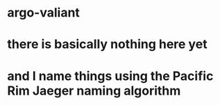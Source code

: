 # argo-valiant
# there is basically nothing here yet
# and I name things using the Pacific Rim Jaeger naming algorithm

